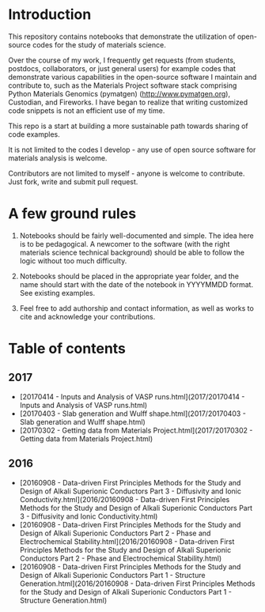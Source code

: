 # Introduction

This repository contains notebooks that demonstrate the utilization of open-source codes for the study of materials science. 

Over the course of my work, I frequently get requests (from students, postdocs, collaborators, or just general users) for example codes that demonstrate various capabilities in the open-source software I maintain and contribute to, such as the Materials Project software stack comprising Python Materials Genomics (pymatgen) (http://www.pymatgen.org), Custodian, and Fireworks. I have began to realize that writing customized code snippets is not an efficient use of my time. 

This repo is a start at building a more sustainable path towards sharing of code examples. 

It is not limited to the codes I develop - any use of open source software for materials analysis is welcome.

Contributors are not limited to myself - anyone is welcome to contribute. Just fork, write and submit pull request.

# A few ground rules

1. Notebooks should be fairly well-documented and simple. The idea here is to be pedagogical. A newcomer to the software (with the right materials science technical background) should be able to follow the logic without too much difficulty.

2. Notebooks should be placed in the appropriate year folder, and the name should start with the date of the notebook in YYYYMMDD format. See existing examples.

3. Feel free to add authorship and contact information, as well as works to cite and acknowledge your contributions.

# Table of contents

## 2017
* [20170414 - Inputs and Analysis of VASP runs.html](2017/20170414 - Inputs and Analysis of VASP runs.html)
* [20170403 - Slab generation and Wulff shape.html](2017/20170403 - Slab generation and Wulff shape.html)
* [20170302 - Getting data from Materials Project.html](2017/20170302 - Getting data from Materials Project.html)

## 2016
* [20160908 - Data-driven First Principles Methods for the Study and Design of Alkali Superionic Conductors Part 3 - Diffusivity and Ionic Conductivity.html](2016/20160908 - Data-driven First Principles Methods for the Study and Design of Alkali Superionic Conductors Part 3 - Diffusivity and Ionic Conductivity.html)
* [20160908 - Data-driven First Principles Methods for the Study and Design of Alkali Superionic Conductors Part 2 - Phase and Electrochemical Stability.html](2016/20160908 - Data-driven First Principles Methods for the Study and Design of Alkali Superionic Conductors Part 2 - Phase and Electrochemical Stability.html)
* [20160908 - Data-driven First Principles Methods for the Study and Design of Alkali Superionic Conductors Part 1 - Structure Generation.html](2016/20160908 - Data-driven First Principles Methods for the Study and Design of Alkali Superionic Conductors Part 1 - Structure Generation.html)

